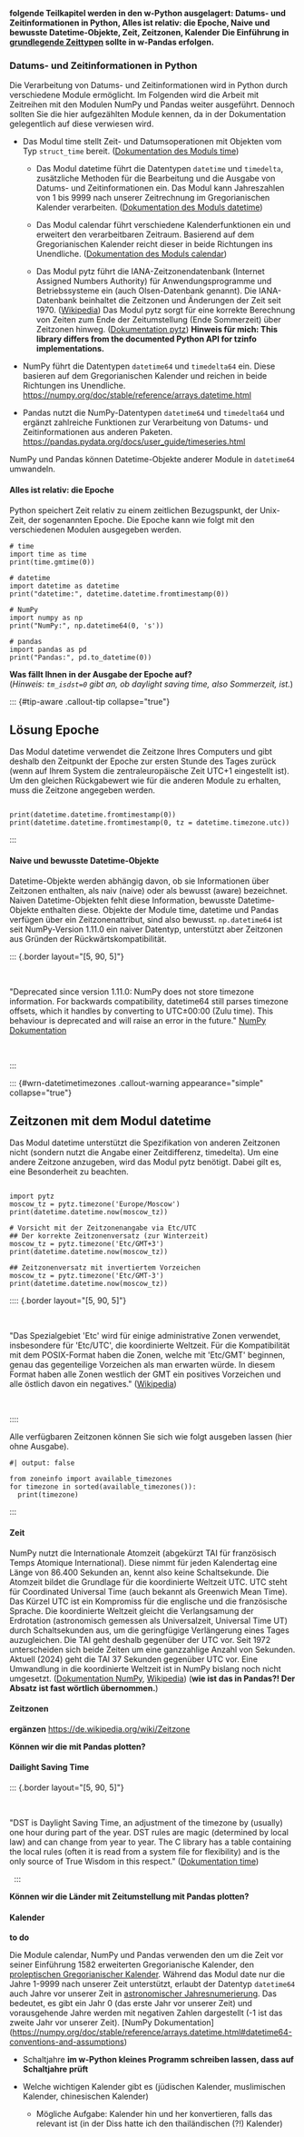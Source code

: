 **folgende Teilkapitel werden in den w-Python ausgelagert: Datums- und Zeitinformationen in Python, Alles ist relativ: die Epoche, Naive und bewusste Datetime-Objekte, Zeit, Zeitzonen, Kalender**
**Die Einführung in [grundlegende Zeittypen](https://pandas.pydata.org/docs/user_guide/timeseries.html#overview) sollte in w-Pandas erfolgen.**

### Datums- und Zeitinformationen in Python
Die Verarbeitung von Datums- und Zeitinformationen wird in Python durch verschiedene Module ermöglicht. Im Folgenden wird die Arbeit mit Zeitreihen mit den Modulen NumPy und Pandas weiter ausgeführt. Dennoch sollten Sie die hier aufgezählten Module kennen, da in der Dokumentation gelegentlich auf diese verwiesen wird.

  - Das Modul time stellt Zeit- und Datumsoperationen mit Objekten vom Typ `struct_time` bereit. ([Dokumentation des Moduls time](https://docs.python.org/3/library/time.html))

       - Das Modul datetime führt die Datentypen `datetime` und `timedelta`, zusätzliche Methoden für die Bearbeitung und die Ausgabe von Datums- und Zeitinformationen ein. Das Modul kann Jahreszahlen von 1 bis 9999 nach unserer Zeitrechnung im Gregorianischen Kalender verarbeiten. ([Dokumentation des Moduls datetime](https://docs.python.org/3/library/datetime.html#))
       
       - Das Modul calendar führt verschiedene Kalenderfunktionen ein und erweitert den verarbeitbaren Zeitraum. Basierend auf dem Gregorianischen Kalender reicht dieser in beide Richtungen ins Unendliche. ([Dokumentation des Moduls calendar](https://docs.python.org/3/library/calendar.html#module-calendar))

       - Das Modul pytz führt die IANA-Zeitzonendatenbank (Internet Assigned Numbers Authority) für Anwendungsprogramme und Betriebssysteme ein (auch Olsen-Datenbank genannt). Die IANA-Datenbank beinhaltet die Zeitzonen und Änderungen der Zeit seit 1970. ([Wikipedia](https://de.wikipedia.org/wiki/Zeitzonen-Datenbank)) Das Modul pytz sorgt für eine korrekte Berechnung von Zeiten zum Ende der Zeitumstellung (Ende Sommerzeit) über Zeitzonen hinweg. ([Dokumentation pytz](https://pythonhosted.org/pytz/)) **Hinweis für mich: This library differs from the documented Python API for tzinfo implementations.**

   - NumPy führt die Datentypen `datetime64` und `timedelta64` ein. Diese basieren auf dem Gregorianischen Kalender und reichen in beide Richtungen ins Unendliche. <https://numpy.org/doc/stable/reference/arrays.datetime.html>

  - Pandas nutzt die NumPy-Datentypen `datetime64` und `timedelta64` und ergänzt zahlreiche Funktionen zur Verarbeitung von Datums- und Zeitinformationen aus anderen Paketen. <https://pandas.pydata.org/docs/user_guide/timeseries.html>

NumPy und Pandas können Datetime-Objekte anderer Module in `datetime64` umwandeln.

#### Alles ist relativ: die Epoche
Python speichert Zeit relativ zu einem zeitlichen Bezugspunkt, der Unix-Zeit, der sogenannten Epoche. Die Epoche kann wie folgt mit den verschiedenen Modulen ausgegeben werden.  

``` {python}
# time
import time as time
print(time.gmtime(0))

# datetime
import datetime as datetime
print("datetime:", datetime.datetime.fromtimestamp(0))

# NumPy
import numpy as np
print("NumPy:", np.datetime64(0, 's'))

# pandas
import pandas as pd
print("Pandas:", pd.to_datetime(0))
```

**Was fällt Ihnen in der Ausgabe der Epoche auf?**  
(*Hinweis: `tm_isdst=0` gibt an, ob daylight saving time, also Sommerzeit, ist.*)

::: {#tip-aware .callout-tip collapse="true"}
## Lösung Epoche
Das Modul datetime verwendet die Zeitzone Ihres Computers und gibt deshalb den Zeitpunkt der Epoche zur ersten Stunde des Tages zurück (wenn auf Ihrem System die zentraleuropäische Zeit UTC+1 eingestellt ist). Um den gleichen Rückgabewert wie für die anderen Module zu erhalten, muss die Zeitzone angegeben werden.
``` {python}

print(datetime.datetime.fromtimestamp(0))
print(datetime.datetime.fromtimestamp(0, tz = datetime.timezone.utc))
```

:::

#### Naive und bewusste Datetime-Objekte
Datetime-Objekte werden abhängig davon, ob sie Informationen über Zeitzonen enthalten, als naiv (naive) oder als bewusst (aware) bezeichnet. Naiven Datetime-Objekten fehlt diese Information, bewusste Datetime-Objekte enthalten diese. Objekte der Module time, datetime und Pandas verfügen über ein Zeitzonenattribut, sind also bewusst. `np.datetime64` ist seit NumPy-Version 1.11.0 ein naiver Datentyp, unterstützt aber Zeitzonen aus Gründen der Rückwärtskompatibilität.

::: {.border layout="[5, 90, 5]"}

&nbsp;

"Deprecated since version 1.11.0: NumPy does not store timezone information. For backwards compatibility, datetime64 still parses timezone offsets, which it handles by converting to UTC±00:00 (Zulu time). This behaviour is deprecated and will raise an error in the future." [NumPy Dokumentation](https://numpy.org/doc/stable/reference/arrays.datetime.html)  

&nbsp;

:::

::: {#wrn-datetimetimezones .callout-warning appearance="simple" collapse="true"}
## Zeitzonen mit dem Modul datetime
Das Modul datetime unterstützt die Spezifikation von anderen Zeitzonen nicht (sondern nutzt die Angabe einer Zeitdifferenz, timedelta). Um eine andere Zeitzone anzugeben, wird das Modul pytz benötigt. Dabei gilt es, eine Besonderheit zu beachten.

``` {python}

import pytz
moscow_tz = pytz.timezone('Europe/Moscow')
print(datetime.datetime.now(moscow_tz))

# Vorsicht mit der Zeitzonenangabe via Etc/UTC
## Der korrekte Zeitzonenversatz (zur Winterzeit)
moscow_tz = pytz.timezone('Etc/GMT+3')
print(datetime.datetime.now(moscow_tz))

## Zeitzonenversatz mit invertiertem Vorzeichen
moscow_tz = pytz.timezone('Etc/GMT-3')
print(datetime.datetime.now(moscow_tz))
```

:::: {.border layout="[5, 90, 5]"}

&nbsp;

"Das Spezialgebiet 'Etc' wird für einige administrative Zonen verwendet, insbesondere für 'Etc/UTC', die koordinierte Weltzeit. Für die Kompatibilität mit dem POSIX-Format haben die Zonen, welche mit 'Etc/GMT' beginnen, genau das gegenteilige Vorzeichen als man erwarten würde. In diesem Format haben alle Zonen westlich der GMT ein positives Vorzeichen und alle östlich davon ein negatives." ([Wikipedia](https://de.wikipedia.org/wiki/Zeitzonen-Datenbank))

&nbsp;

::::

Alle verfügbaren Zeitzonen können Sie sich wie folgt ausgeben lassen (hier ohne Ausgabe).

``` {python}
#| output: false

from zoneinfo import available_timezones
for timezone in sorted(available_timezones()):
  print(timezone)
```

:::

#### Zeit
NumPy nutzt die Internationale Atomzeit (abgekürzt TAI für französisch Temps Atomique International). Diese nimmt für jeden Kalendertag eine Länge von 86.400 Sekunden an, kennt also keine Schaltsekunde. Die Atomzeit bildet die Grundlage für die koordinierte Weltzeit UTC. UTC steht für Coordinated Universal Time (auch bekannt als Greenwich Mean Time). Das Kürzel UTC ist ein Kompromiss für die englische und die französische Sprache. Die koordinierte Weltzeit gleicht die Verlangsamung der Erdrotation (astronomisch gemessen als Universalzeit, Universal Time UT) durch Schaltsekunden aus, um die geringfügige Verlängerung eines Tages auzugleichen. Die TAI geht deshalb gegenüber der UTC vor. Seit 1972 unterscheiden sich beide Zeiten um eine ganzzahlige Anzahl von Sekunden. Aktuell (2024) geht die TAI 37 Sekunden gegenüber UTC vor.
Eine Umwandlung in die koordinierte Weltzeit ist in NumPy bislang noch nicht umgesetzt. ([Dokumentation NumPy](https://numpy.org/doc/stable/reference/arrays.datetime.html), [Wikipedia](https://de.wikipedia.org/wiki/Internationale_Atomzeit))
(**wie ist das in Pandas?! Der Absatz ist fast wörtlich übernommen.**) 

#### Zeitzonen
**ergänzen** <https://de.wikipedia.org/wiki/Zeitzone>

**Können wir die mit Pandas plotten?**

#### Dailight Saving Time
::: {.border layout="[5, 90, 5]"}

&nbsp;

"DST is Daylight Saving Time, an adjustment of the timezone by (usually) one hour during part of the year. DST rules are magic (determined by local law) and can change from year to year. The C library has a table containing the local rules (often it is read from a system file for flexibility) and is the only source of True Wisdom in this respect." ([Dokumentation time](https://docs.python.org/3/library/time.html))

&nbsp;
:::

**Können wir die Länder mit Zeitumstellung mit Pandas plotten?**

#### Kalender
**to do**

Die Module calendar, NumPy und Pandas verwenden den um die Zeit vor seiner Einführung 1582 erweiterten Gregorianische Kalender, den [proleptischen Gregorianischer Kalender](https://en.wikipedia.org/wiki/Proleptic_Gregorian_calendar). Während das Modul date nur die Jahre 1-9999 nach unserer Zeit unterstützt, erlaubt der Datentyp `datetime64` auch Jahre vor unserer Zeit in [astronomischer Jahresnumerierung](https://en.wikipedia.org/wiki/Astronomical_year_numbering). Das bedeutet, es gibt ein Jahr 0 (das erste Jahr vor unserer Zeit) und vorausgehende Jahre werden mit negativen Zahlen dargestellt (-1 ist das zweite Jahr vor unserer Zeit). [NumPy Dokumentation] (https://numpy.org/doc/stable/reference/arrays.datetime.html#datetime64-conventions-and-assumptions)

  - Schaltjahre **im w-Python kleines Programm schreiben lassen, dass auf Schaltjahre prüft**

  - Welche wichtigen Kalender gibt es (jüdischen Kalender, muslimischen Kalender, chinesischen Kalender)

    - Mögliche Aufgabe: Kalender hin und her konvertieren, falls das relevant ist (in der Diss hatte ich den thailändischen (?!) Kalender)

